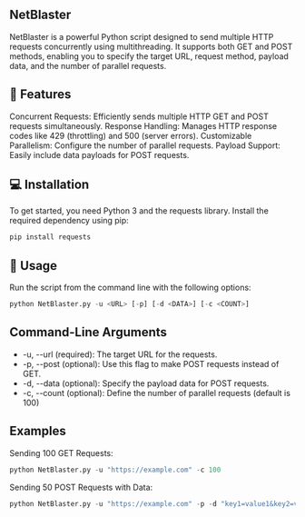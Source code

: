 ## NetBlaster
NetBlaster is a powerful Python script designed to send multiple HTTP requests concurrently using multithreading. It supports both GET and POST methods, enabling you to specify the target URL, request method, payload data, and the number of parallel requests.

## 🚀 Features
Concurrent Requests: Efficiently sends multiple HTTP GET and POST requests simultaneously.
Response Handling: Manages HTTP response codes like 429 (throttling) and 500 (server errors).
Customizable Parallelism: Configure the number of parallel requests.
Payload Support: Easily include data payloads for POST requests.

## 💻 Installation
To get started, you need Python 3 and the requests library. Install the required dependency using pip:

```bash
pip install requests
```

## 📜 Usage
Run the script from the command line with the following options:

```python
python NetBlaster.py -u <URL> [-p] [-d <DATA>] [-c <COUNT>]
```

## Command-Line Arguments 

- -u, --url (required): The target URL for the requests.
- -p, --post (optional): Use this flag to make POST requests instead of GET.
- -d, --data (optional): Specify the payload data for POST requests.
- -c, --count (optional): Define the number of parallel requests (default is 100)

## Examples
Sending 100 GET Requests:

```python
python NetBlaster.py -u "https://example.com" -c 100
```

Sending 50 POST Requests with Data:

```python
python NetBlaster.py -u "https://example.com" -p -d "key1=value1&key2=value2" -c 50
```
